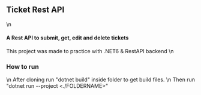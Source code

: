 ## Ticket Rest API

\\n

#### A Rest API to submit, get, edit and delete tickets

This project was made to practice with .NET6 & RestAPI backend
\\n

### How to run

\\n
After cloning run "dotnet build" inside folder to get build files. \\n
Then run "dotnet run --project <./FOLDERNAME>"
